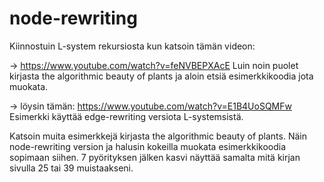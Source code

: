 # node-rewriting

Kiinnostuin L-system rekursiosta kun katsoin tämän videon:

-> https://www.youtube.com/watch?v=feNVBEPXAcE
Luin noin puolet kirjasta the algorithmic beauty of plants ja aloin etsiä esimerkkikoodia jota muokata.

-> löysin tämän: https://www.youtube.com/watch?v=E1B4UoSQMFw 
Esimerkki käyttää edge-rewriting versiota L-systemsistä. 

Katsoin muita esimerkkejä kirjasta the algorithmic beauty of plants. Näin node-rewriting version ja halusin kokeilla muokata
esimerkkikoodia sopimaan siihen. 7 pyörityksen jälken kasvi näyttää samalta mitä kirjan sivulla 25 tai 39 muistaakseni.
